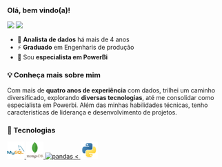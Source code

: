 ### Olá, bem vindo(a)!

[<img src="https://img.shields.io/badge/caiqueneves-0A66C2?style=flat-square&logo=linkedin&logoColor=white" />](https://www.linkedin.com/in/caiquepcn/)
[<img src="https://img.shields.io/badge/caiqueneves70@gmail.com-EA4335?style=flat-square&logo=Gmail&logoColor=white" />](caiqueneves70@gmail.com)

- 🤿 **Analista de dados** há mais de 4 anos
- ⚡ **Graduado** em Engenharis de produção
- 🌱 Sou **especialista em PowerBi**

### :bulb: Conheça mais sobre mim

Com mais de **quatro anos de experiência** com dados, trilhei um caminho diversificado, explorando **diversas tecnologias**, até me consolidar como especialista em Powerbi. Além das minhas habilidades técnicas, tenho caracteristicas de liderança e desenvolvimento de projetos.

### :rocket: Tecnologias 
<p align="left"> 
        <a href="https://www.mysql.com/" target="_blank">
                <img src="https://raw.githubusercontent.com/devicons/devicon/master/icons/mysql/mysql-original-wordmark.svg"
            alt="mysql" width="40" height="40" /> 
        </a>
        <a href="https://www.mongodb.com/" target="_blank"> 
                <img src="https://raw.githubusercontent.com/devicons/devicon/master/icons/mongodb/mongodb-original-wordmark.svg" alt="mongodb" width="40" height="40" /> 
        <a href="https://pandas.pydata.org/" target="_blank">
                <img src="https://upload.wikimedia.org/wikipedia/commons/thumb/e/ed/Pandas_logo.svg/1280px-Pandas_logo.svg.png" alt="pandas"
            width="40" height="20" />
        <
        </a> 
        <a href="https://www.python.org" target="_blank">
                <img src="https://raw.githubusercontent.com/devicons/devicon/master/icons/python/python-original.svg" alt="python" width="40" height="40" />
     
    
